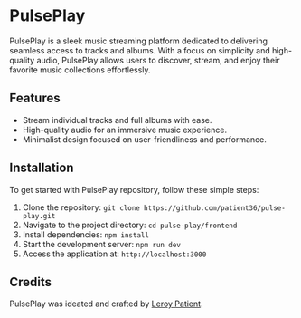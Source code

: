 # **PulsePlay**

PulsePlay is a sleek music streaming platform dedicated to delivering seamless access to tracks and albums. With a focus on simplicity and high-quality audio, PulsePlay allows users to discover, stream, and enjoy their favorite music collections effortlessly.

## **Features**

- Stream individual tracks and full albums with ease.
- High-quality audio for an immersive music experience.
- Minimalist design focused on user-friendliness and performance.

## **Installation**

To get started with PulsePlay repository, follow these simple steps:

1. Clone the repository: `git clone https://github.com/patient36/pulse-play.git`
2. Navigate to the project directory: `cd pulse-play/frontend`
3. Install dependencies: `npm install`
4. Start the development server: `npm run dev`
5. Access the application at: `http://localhost:3000`

## **Credits**

PulsePlay was ideated and crafted  by [Leroy Patient](https://github.com/patient36).
